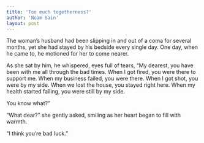 ```yaml
---
title: 'Too much togetherness?'
author: 'Noam Sain'
layout: post
---
```


The woman’s husband had been slipping in and out of a coma for several months, yet she had stayed by his bedside every single day. One day, when he came to, he motioned for her to come nearer.

As she sat by him, he whispered, eyes full of tears, “My dearest, you have been with me all through the bad times. When I got fired, you were there to support me. When my business failed, you were there. When I got shot, you were by my side. When we lost the house, you stayed right here. When my health started failing, you were still by my side.

You know what?”

“What dear?” she gently asked, smiling as her heart began to fill with warmth.

“I think you’re bad luck.”
